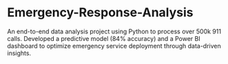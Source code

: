 # Emergency-Response-Analysis
An end-to-end data analysis project using Python to process over 500k 911 calls. Developed a predictive model (84% accuracy) and a Power BI dashboard to optimize emergency service deployment through data-driven insights.
